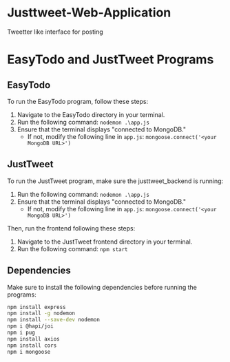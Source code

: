 # Justtweet-Web-Application
Tweetter like interface for posting

# EasyTodo and JustTweet Programs

## EasyTodo

To run the EasyTodo program, follow these steps:

1. Navigate to the EasyTodo directory in your terminal.
2. Run the following command: `nodemon .\app.js`
3. Ensure that the terminal displays "connected to MongoDB."
   - If not, modify the following line in `app.js`: `mongoose.connect('<your MongoDB URL>')`

## JustTweet

To run the JustTweet program, make sure the justtweet_backend is running:
1. Run the following command: `nodemon .\app.js`
2. Ensure that the terminal displays "connected to MongoDB."
   - If not, modify the following line in `app.js`: `mongoose.connect('<your MongoDB URL>')`

Then, run the frontend following these steps:
1. Navigate to the JustTweet frontend directory in your terminal.
2. Run the following command: `npm start`

## Dependencies

Make sure to install the following dependencies before running the programs:

```bash
npm install express
npm install -g nodemon
npm install --save-dev nodemon
npm i @hapi/joi
npm i pug
npm install axios
npm install cors
npm i mongoose
